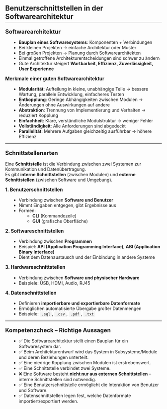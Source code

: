 
<style>
h1, h2, h3 {
  font-weight: bold;
  margin-top: 20px;
}
h1 { font-size: 1.6em; border-bottom: 2px solid #ddd; padding-bottom: 4px; }
h2 { font-size: 1.3em; margin-top: 18px; }
h3 { font-size: 1.1em; margin-top: 14px; }
ul { margin: 8px 0 8px 20px; }
code {
  background: #f4f4f4;
  padding: 2px 5px;
  border-radius: 4px;
}
blockquote {
  border-left: 4px solid #ccc;
  padding-left: 10px;
  color: #555;
  margin: 10px 0;
}
</style>

# Benutzerschnittstellen in der Softwarearchitektur

## Softwarearchitektur
- **Bauplan eines Softwaresystems**: Komponenten + Verbindungen  
- Bei kleinen Projekten → einfache Architektur oder Muster  
- Bei großen Projekten → Planung durch Softwarearchitekten  
- Einmal getroffene Architekturentscheidungen sind schwer zu ändern  
- Gute Architektur steigert **Wartbarkeit, Effizienz, Zuverlässigkeit, User Experience**

### Merkmale einer guten Softwarearchitektur
- **Modularität**: Aufteilung in kleine, unabhängige Teile → bessere Wartung, parallele Entwicklung, einfacheres Testen  
- **Entkopplung**: Geringe Abhängigkeiten zwischen Modulen → Änderungen ohne Auswirkungen auf andere  
- **Abstraktion**: Trennung von Implementierung und Verhalten → reduziert Kopplung  
- **Einfachheit**: Klare, verständliche Modulstruktur → weniger Fehler  
- **Vollständigkeit**: Alle Anforderungen sind abgedeckt  
- **Parallelität**: Mehrere Aufgaben gleichzeitig ausführbar → höhere Effizienz  

---

## Schnittstellenarten
Eine **Schnittstelle** ist die Verbindung zwischen zwei Systemen zur Kommunikation und Datenübertragung.  
Es gibt **interne Schnittstellen** (zwischen Modulen) und **externe Schnittstellen** (zwischen Software und Umgebung).

### 1. Benutzerschnittstellen
- Verbindung zwischen **Software und Benutzer**  
- Nimmt Eingaben entgegen, gibt Ergebnisse aus  
- Formen:
  - **CLI** (Kommandozeile)  
  - **GUI** (grafische Oberfläche)  

### 2. Softwareschnittstellen
- Verbindung zwischen **Programmen**  
- Beispiel: **API (Application Programming Interface)**, **ABI (Application Binary Interface)**  
- Dient dem Datenaustausch und der Einbindung in andere Systeme  

### 3. Hardwareschnittstellen
- Verbindung zwischen **Software und physischer Hardware**  
- Beispiele: USB, HDMI, Audio, RJ45  

### 4. Datenschnittstellen
- Definieren **importierbare und exportierbare Datenformate**  
- Ermöglichen automatisierte Übergabe großer Datenmengen  
- Beispiele: `.sql`, `.csv`, `.pdf`, `.txt`  

---

## Kompetenzcheck – Richtige Aussagen
- ✅ Die Softwarearchitektur stellt einen Bauplan für ein Softwaresystem dar.  
- ✅ Beim Architekturentwurf wird das System in Subsysteme/Module und deren Beziehungen unterteilt.  
- ✅ Eine niedrige Kopplung zwischen Modulen ist erstrebenswert.  
- ✅ Eine Schnittstelle verbindet zwei Systeme.  
- ❌ Eine Software besteht **nicht nur aus externen Schnittstellen** – interne Schnittstellen sind notwendig.  
- ✅ Eine Benutzerschnittstelle ermöglicht die Interaktion von Benutzer und Software.  
- ✅ Datenschnittstellen legen fest, welche Datenformate importiert/exportiert werden.  

